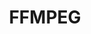 ---
title: FFMPEG
icon: /assets/svg/ffmpeg.svg
breadcrumb: false
article: false
index: false
editLink: false
footer: false
---